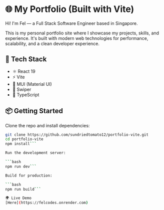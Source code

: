 # 🌐 My Portfolio (Built with Vite)

Hi! I'm Fel — a Full Stack Software Engineer based in Singapore.

This is my personal portfolio site where I showcase my projects, skills, and experience. It's built with modern web technologies for performance, scalability, and a clean developer experience.

## 🚀 Tech Stack

- ⚛️ React 19
- ⚡ Vite
- 💅 MUI (Material UI)
- 🌊 Swiper
- 🧠 TypeScript

## 📦 Getting Started

Clone the repo and install dependencies:

````bash
git clone https://github.com/sundriedtomato12/portfolio-vite.git
cd portfolio-vite
npm install```

Run the development server:

```bash
npm run dev```

Build for production:

```bash
npm run build```

🌍 Live Demo
[Here](https://felcodes.onrender.com)
````
